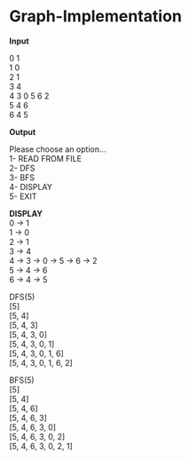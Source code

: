 # Graph-Implementation
  
**Input**  
  
0 1  
1 0  
2 1  
3 4  
4 3 0 5 6 2  
5 4 6  
6 4 5  
  
**Output**  

Please choose an option...  
1- READ FROM FILE  
2- DFS  
3- BFS  
4- DISPLAY  
5- EXIT  

  
**DISPLAY**  
0 -> 1  
1 -> 0  
2 -> 1  
3 -> 4  
4 -> 3 -> 0 -> 5 -> 6 -> 2  
5 -> 4 -> 6  
6 -> 4 -> 5   
  
DFS(5)  
[5]  
[5, 4]  
[5, 4, 3]  
[5, 4, 3, 0]  
[5, 4, 3, 0, 1]  
[5, 4, 3, 0, 1, 6]  
[5, 4, 3, 0, 1, 6, 2]  
  
BFS(5)  
[5]  
[5, 4]  
[5, 4, 6]  
[5, 4, 6, 3]  
[5, 4, 6, 3, 0]  
[5, 4, 6, 3, 0, 2]  
[5, 4, 6, 3, 0, 2, 1]  
